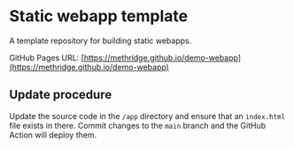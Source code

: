 # Static webapp template

A template repository for building static webapps.

GitHub Pages URL: [https://methridge.github.io/demo-webapp](https://methridge.github.io/demo-webapp)

## Update procedure

Update the source code in the `/app` directory and ensure that an `index.html` file exists in there. Commit changes to the `main` branch and the GitHub Action will deploy them.